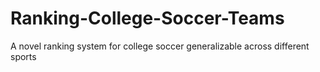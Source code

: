 # Ranking-College-Soccer-Teams
A novel ranking system for college soccer generalizable across different sports
